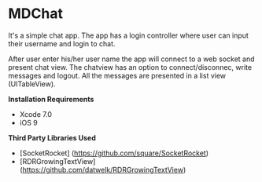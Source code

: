 # MDChat

It's a simple chat app. The app has a login controller where user can input their username and login to chat.

After user enter his/her user name the app will connect to a web socket and present chat view. The chatview has an option to connect/disconnec, write messages and logout. All the messages are presented in a list view (UITableView).


**Installation Requirements**

- Xcode 7.0
- iOS 9

**Third Party Libraries Used**

- [SocketRocket] (https://github.com/square/SocketRocket)
- [RDRGrowingTextView] (https://github.com/datwelk/RDRGrowingTextView)
